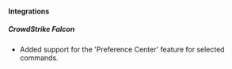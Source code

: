 
#### Integrations

##### CrowdStrike Falcon

- Added support for the 'Preference Center' feature for selected commands.
